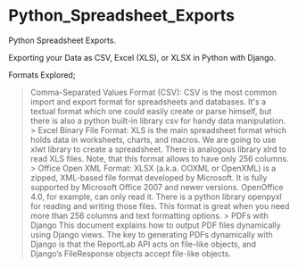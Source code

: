 # Python_Spreadsheet_Exports
Python Spreadsheet Exports. 

Exporting your Data as CSV, Excel (XLS), or XLSX in Python with Django.  

Formats Explored;  

> Comma-Separated Values Format (CSV): CSV is the most common import and export format for spreadsheets and databases. It's a textual format which one could easily create or parse himself, but there is also a python built-in library csv for handy data manipulation.  >    Excel Binary File Format: XLS is the main spreadsheet format which holds data in worksheets, charts, and macros. We are going to use xlwt library to create a spreadsheet. There is analogous library xlrd to read XLS files. Note, that this format allows to have only 256 columns.  >      Office Open XML Format: XLSX (a.k.a. OOXML or OpenXML) is a zipped, XML-based file format developed by Microsoft. It is fully supported by Microsoft Office 2007 and newer versions. OpenOffice 4.0, for example, can only read it. There is a python library openpyxl for reading and writing those files. This format is great when you need more than 256 columns and text formatting options.  >     PDFs with Django This document explains how to output PDF files dynamically using Django views. The key to generating PDFs dynamically with Django is that the ReportLab API acts on file-like objects, and Django’s FileResponse objects accept file-like objects.
